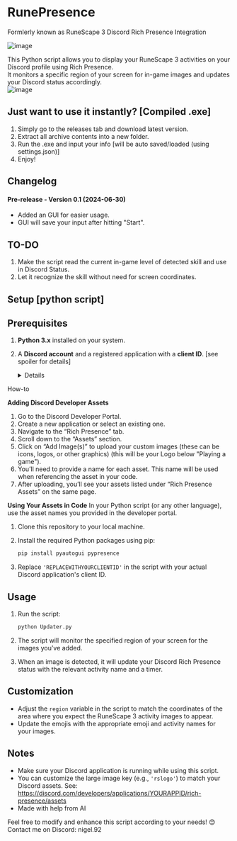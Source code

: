 # RunePresence  
Formlerly known as RuneScape 3 Discord Rich Presence Integration  
  
  
![image](https://github.com/Nigel1992/RS3-Discord-Status/assets/5491930/de469f47-c284-40db-b5a9-95e9d44e117e)


This Python script allows you to display your RuneScape 3 activities on your Discord profile using Rich Presence.  
It monitors a specific region of your screen for in-game images and updates your Discord status accordingly.  
![image](https://github.com/Nigel1992/RS3-Discord-Status/assets/5491930/af29c507-66f6-4367-9f66-e40b30d6cae7)

## Just want to use it instantly? [Compiled .exe]
1. Simply go to the releases tab and download latest version.
2. Extract all archive contents into a new folder.
3. Run the .exe and input your info [will be auto saved/loaded (using settings.json)]
4. Enjoy!


## Changelog

#### Pre-release - Version 0.1 (2024-06-30)
- Added an GUI for easier usage.
- GUI will save your input after hitting "Start".



## TO-DO

1. Make the script read the current in-game level of detected skill and use in Discord Status.
2. Let it recognize the skill without need for screen coordinates.





## Setup [python script]
## Prerequisites

1. **Python 3.x** installed on your system.
2. A **Discord account** and a registered application with a **client ID**. [see spoiler for details]
   
   <details>
  <summary>How-to</summary>
  
**Adding Discord Developer Assets**
1. Go to the Discord Developer Portal.
2. Create a new application or select an existing one.
3. Navigate to the “Rich Presence” tab.
4. Scroll down to the “Assets” section.
5. Click on “Add Image(s)” to upload your custom images (these can be icons, logos, or other graphics)
   (this will be your Logo below "Playing a game").
7. You’ll need to provide a name for each asset. This name will be used when referencing the asset in your code.
8. After uploading, you’ll see your assets listed under “Rich Presence Assets” on the same page.

**Using Your Assets in Code**
In your Python script (or any other language), use the asset names you provided in the developer portal.
  
</details>

   
1. Clone this repository to your local machine.
2. Install the required Python packages using pip:

    ```bash
    pip install pyautogui pypresence
    ```

3. Replace `'REPLACEWITHYOURCLIENTID'` in the script with your actual Discord application's client ID.


   
## Usage

1. Run the script:

    ```bash
    python Updater.py
    ```

2. The script will monitor the specified region of your screen for the images you've added.
3. When an image is detected, it will update your Discord Rich Presence status with the relevant activity name and a timer.

## Customization

- Adjust the `region` variable in the script to match the coordinates of the area where you expect the RuneScape 3 activity images to appear.
- Update the emojis with the appropriate emoji and activity names for your images.

## Notes

- Make sure your Discord application is running while using this script.
- You can customize the large image key (e.g., `'rslogo'`) to match your Discord assets.
  See: https://discord.com/developers/applications/YOURAPPID/rich-presence/assets
- Made with help from AI

Feel free to modify and enhance this script according to your needs! 😊
Contact me on Discord: nigel.92
